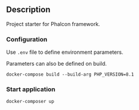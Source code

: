 ## Description

Project starter for Phalcon framework.

### Configuration

Use `.env` file to define environment parameters. 

Parameters can also be defined on build.

    docker-compose build --build-arg PHP_VERSION=8.1

### Start application

    docker-composer up
